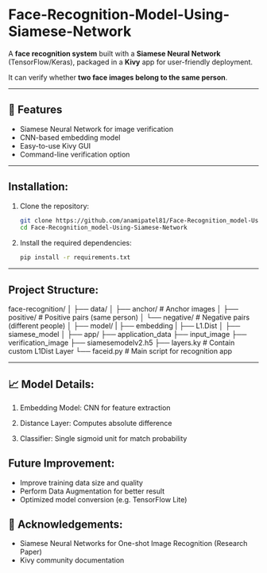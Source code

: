 # Face-Recognition-Model-Using-Siamese-Network

A **face recognition system** built with a **Siamese Neural Network** (TensorFlow/Keras), packaged in a **Kivy** app for user-friendly deployment.  

It can verify whether **two face images belong to the same person**.

---

## 🚀 Features

- Siamese Neural Network for image verification
- CNN-based embedding model
- Easy-to-use Kivy GUI
- Command-line verification option

---

## Installation:

1. Clone the repository:
   ```bash
   git clone https://github.com/anamipatel81/Face-Recognition_model-Using-Siamese-Network.git
   cd Face-Recognition_model-Using-Siamese-Network
2. Install the required dependencies:
   ```bash
   pip install -r requirements.txt

---

## Project Structure:

face-recognition/
│
├── data/
│ ├── anchor/ # Anchor images
│ ├── positive/ # Positive pairs (same person)
│ └── negative/ # Negative pairs (different people)
│
├── model/
| ├── embedding
| ├── L1.Dist
│ ├── siamese_model
│
├── app/
  ├── application_data
    ├── input_image
    ├── verification_image
  ├── siamesemodelv2.h5
  ├── layers.ky # Contain custom L1Dist Layer
  └── faceid.py # Main script for recognition app

---

## 📈 Model Details:

1. Embedding Model:
CNN for feature extraction

2. Distance Layer:
Computes absolute difference

3. Classifier:
Single sigmoid unit for match probability

## Future Improvement:

- Improve training data size and quality
- Perform Data Augmentation for better result
- Optimized model conversion (e.g. TensorFlow Lite)
  
## 🙏 Acknowledgements:
- Siamese Neural Networks for One-shot Image Recognition (Research Paper)
- Kivy community documentation
